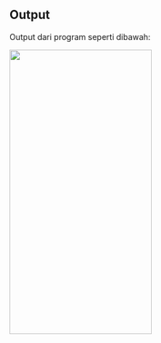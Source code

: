 ## Output
Output dari program seperti dibawah:


<img src="https://github.com/AraryaHafizh/Flutter-AraryaHafizh/assets/100250840/41a11b1f-22c7-49a2-9125-40d98fec4c48" width="250" height="500" />
